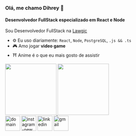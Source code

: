 ### Olá, me chamo Dihrey 👋

#### Desenvolvedor FullStack especializado em React e Node

Sou Desenvolvedor FullStack na [Lawgic](https://lawgic.com.br/)<br>

- ⚙️ Eu uso diariamente: `React`, `Node`, `PostgreSQL`, `.js && .ts`
- 🎮 Amo jogar **video game**
- ⛩️ Anime é o que eu mais gosto de assistir


<div align="left">
  <a href="https://github.com/dihreyaraujo">
  <img height="165em" src="https://github-readme-stats.vercel.app/api?username=dihreyaraujo&show_icons=true&theme=apprentice&include_all_commits=true&count_private=true"/>
  <img height="165em" src="https://github-readme-stats.vercel.app/api/top-langs/?username=dihreyaraujo&layout=compact&langs_count=7&theme=apprentice"/>
</div>
  
  <div>
    <a href="https://dihreyportfolio.netlify.app/" target="_blank"><img width="48" height="48" src="https://img.icons8.com/clouds/100/domain.png" alt="domain"/></a>
    <a href="https://www.instagram.com/dihreyaraujo/" target="_blank"><img width="48" height="48" src="https://img.icons8.com/fluency/48/instagram-new.png" alt="instagram-new"/></a>
    <a href="https://www.linkedin.com/in/dihrey-araujo-0b03a6218/" target="_blank"><img width="48" height="48" src="https://img.icons8.com/fluency/48/linkedin.png" alt="linkedin"/></a>
    <a href="mailto:dihreyh@gmail.com" target="_blank"><img width="48" height="48" src="https://img.icons8.com/fluency/48/gmail.png" alt="gmail"/></a>
  </div>



